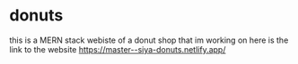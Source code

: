 # donuts
this is a MERN stack webiste of a donut shop that im working on 
here is the link to the website https://master--siya-donuts.netlify.app/
